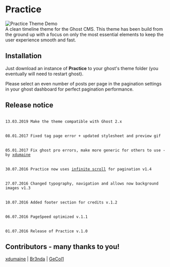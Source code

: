 # Practice

![Practice Theme Demo](https://github.com/Dennis-Mayk/Practice/blob/master/preview.gif)
<br>
A clean timeline theme for the Ghost CMS.
This theme has been build from the ground up with a focus on only the most essential elements to keep the user experience smooth and fast.

## Installation
Just download an instance of <b>Practice</b> to your ghost's theme folder (you eventually will need to restart ghost).

Please select an even number of posts per page in the pagination settings in your ghost dashboard for perfect pagination performance.

## Release notice
<code>
13.03.2019 Make the theme compatible with Ghost 2.x
</code><br>
<code>
08.01.2017 Fixed tag page error + updated stylesheet and preview gif
</code><br>
<code>
05.01.2017 Fix ghost pro errors, make more generic for others to use - by <a href="https://github.com/xdumaine">xdumaine</a>
</code><br>
<code>
30.07.2016 Practice now uses <a href="https://github.com/infinite-scroll/infinite-scroll">infinite scroll</a> for pagination v1.4 
</code><br>
<code>
27.07.2016 Changed typography, navigation and allows now background images v1.3 
</code><br>
<code>
10.07.2016 Added footer section for credits v.1.2
</code><br>
<code>
06.07.2016 PageSpeed optimized v.1.1
</code><br>
<code>
01.07.2016 Release of Practice v.1.0
</code>

## Contributors - many thanks to you!
[xdumaine](https://github.com/xdumaine) | [Br3nda](https://github.com/Br3nda) | [GeCol1](https://github.com/GeCol1)
